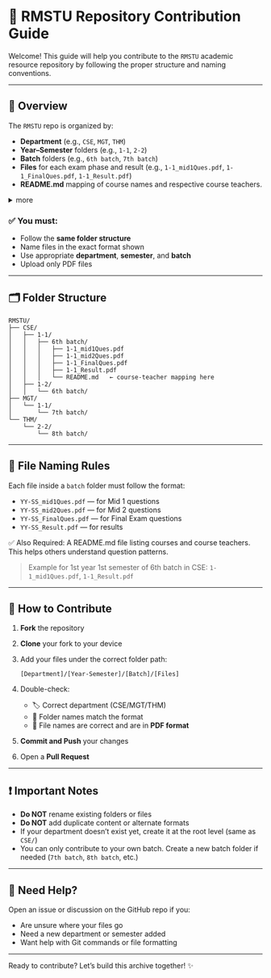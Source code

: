 # 📘 RMSTU Repository Contribution Guide

Welcome!
This guide will help you contribute to the `RMSTU` academic resource repository by following the proper structure and naming conventions.

---

## 🧾 Overview

The `RMSTU` repo is organized by:

* **Department** (e.g., `CSE`, `MGT`, `THM`)
* **Year–Semester** folders (e.g., `1-1`, `2-2`)
* **Batch** folders (e.g., `6th batch`, `7th batch`)
* **Files** for each exam phase and result (e.g., `1-1_mid1Ques.pdf`, `1-1_FinalQues.pdf`, `1-1_Result.pdf`)
* **README.md** mapping of course names and respective course teachers.

<details>
<summary>more</summary>
This structure helps juniors identify faculty-specific question patterns and academic trends.
</details> 




### ✅ You must:

* Follow the **same folder structure**
* Name files in the exact format shown
* Use appropriate **department**, **semester**, and **batch**
* Upload only PDF files

---

## 🗂 Folder Structure

```
RMSTU/
├── CSE/
│   ├── 1-1/
│   │   ├── 6th batch/
│   │   │   ├── 1-1_mid1Ques.pdf
│   │   │   ├── 1-1_mid2Ques.pdf
│   │   │   ├── 1-1_FinalQues.pdf
│   │   │   ├── 1-1_Result.pdf
│   │   │   └── README.md   ← course-teacher mapping here
│   ├── 1-2/
│   │   └── 6th batch/
├── MGT/
│   └── 1-1/
│       └── 7th batch/
└── THM/
    └── 2-2/
        └── 8th batch/
```

---

## 📌 File Naming Rules

Each file inside a `batch` folder must follow the format:

* `YY-SS_mid1Ques.pdf` — for Mid 1 questions
* `YY-SS_mid2Ques.pdf` — for Mid 2 questions
* `YY-SS_FinalQues.pdf` — for Final Exam questions
* `YY-SS_Result.pdf` — for results

✅ Also Required:
A README.md file listing courses and course teachers. This helps others understand question patterns.

> Example for 1st year 1st semester of 6th batch in CSE:
> `1-1_mid1Ques.pdf`, `1-1_Result.pdf`

---

## 👣 How to Contribute

1. **Fork** the repository
2. **Clone** your fork to your device
3. Add your files under the correct folder path:

   ```
   [Department]/[Year-Semester]/[Batch]/[Files]
   ```
4. Double-check:

   * 🏷 Correct department (CSE/MGT/THM)
   * 📁 Folder names match the format
   * 📄 File names are correct and are in **PDF format**
5. **Commit and Push** your changes
6. Open a **Pull Request**

---

## ❗ Important Notes

* **Do NOT** rename existing folders or files
* **Do NOT** add duplicate content or alternate formats
* If your department doesn’t exist yet, create it at the root level (same as `CSE/`)
* You can only contribute to your own batch. Create a new batch folder if needed (`7th batch`, `8th batch`, etc.)

---

## 🙋 Need Help?

Open an issue or discussion on the GitHub repo if you:

* Are unsure where your files go
* Need a new department or semester added
* Want help with Git commands or file formatting

---

Ready to contribute? Let’s build this archive together! ✨
